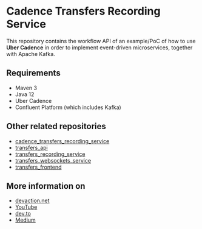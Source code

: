 # Cadence Transfers Recording Service
  
This repository contains the workflow API of an example/PoC of how to use **Uber Cadence** in order to implement event-driven microservices,
together with Apache Kafka.  
  
## Requirements
 - Maven 3  
 - Java 12  
 - Uber Cadence
 - Confluent Platform (which includes Kafka)
  
## Other related repositories
 - [cadence_transfers_recording_service](https://github.com/VictorGil/cadence_transfers_recording_service)
 - [transfers_api](https://github.com/VictorGil/transfers_api/)
 - [transfers_recording_service](https://github.com/VictorGil/transfers_recording_service/)
 - [transfers_websockets_service](https://github.com/VictorGil/transfers_websockets_service)
 - [transfers_frontend](https://github.com/VictorGil/transfers_frontend/)
  
## More information on
 - [devaction.net](https://www.devaction.net/2019/08/event-driven-microservices.html)
 - [YouTube](https://youtu.be/w-Vy6_0buYo)
 - [dev.to](https://dev.to/victorgil/using-apache-kafka-to-implement-event-driven-microservices-af2)
 - [Medium](https://medium.com/@victorgil_91367/using-apache-kafka-to-implement-event-driven-microservices-810a26f1418f?sk=3e33f51f2958ae0cd5a265652d133316)
  